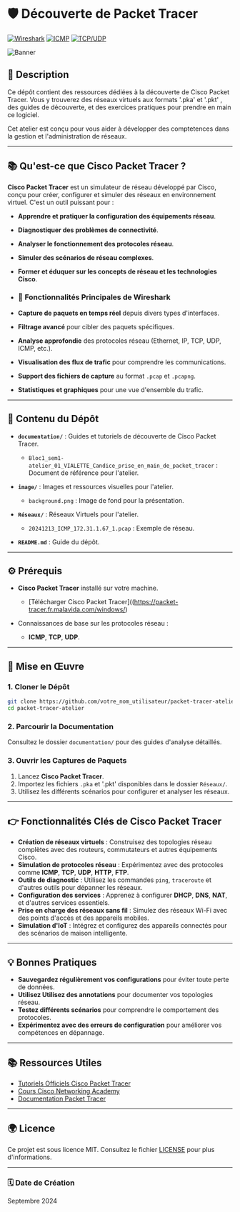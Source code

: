 # 🛡️ **Découverte de Packet Tracer**
[![Wireshark](https://img.shields.io/badge/Wireshark-1679A7?style=flat-square&logo=wireshark&logoColor=white)](https://www.wireshark.org/) [![ICMP](https://img.shields.io/badge/ICMP-009900?style=flat-square&logo=internetexplorer&logoColor=white)](https://en.wikipedia.org/wiki/Internet_Control_Message_Protocol) [![TCP/UDP](https://img.shields.io/badge/TCP/UDP-006699?style=flat-square&logo=ethernet&logoColor=white)](https://en.wikipedia.org/wiki/Transmission_Control_Protocol)

![Banner](image/background.png)

## 📄 **Description**
Ce dépôt contient des ressources dédiées à la découverte de Cisco Packet Tracer. Vous y trouverez des réseaux virtuels aux formats '.pka' et '.pkt' , des guides de découverte, et des exercices pratiques pour prendre en main ce logiciel.

Cet atelier est conçu pour vous aider à développer des comptetences dans la gestion et l'administration de réseaux.

---
## 📚 **Qu'est-ce que Cisco Packet Tracer ?**

**Cisco Packet Tracer** est un simulateur de réseau développé par Cisco, conçu pour créer, configurer et simuler des réseaux en environnement virtuel. C'est un outil puissant pour :

- **Apprendre et pratiquer la configuration des équipements réseau**.
- **Diagnostiquer des problèmes de connectivité**.
- **Analyser le fonctionnement des protocoles réseau**.
- **Simuler des scénarios de réseau complexes**.
- **Former et éduquer sur les concepts de réseau et les technologies Cisco**.
- ### 🔗 **Fonctionnalités Principales de Wireshark**

- **Capture de paquets en temps réel** depuis divers types d'interfaces.
- **Filtrage avancé** pour cibler des paquets spécifiques.
- **Analyse approfondie** des protocoles réseau (Ethernet, IP, TCP, UDP, ICMP, etc.).
- **Visualisation des flux de trafic** pour comprendre les communications.
- **Support des fichiers de capture** au format `.pcap` et `.pcapng`.
- **Statistiques et graphiques** pour une vue d'ensemble du trafic.

---

## 📖 **Contenu du Dépôt**

- **`documentation/`** : Guides et tutoriels de découverte de Cisco Packet Tracer.
  - `Bloc1_sem1-atelier_01_VIALETTE_Candice_prise_en_main_de_packet_tracer` : Document de référence pour l'atelier.

- **`image/`** : Images et ressources visuelles pour l'atelier.
  - `background.png` : Image de fond pour la présentation.

- **`Réseaux/`** : Réseaux Virtuels pour l'atelier.
  - `20241213_ICMP_172.31.1.67_1.pcap` : Exemple de réseau.

- **`README.md`** : Guide du dépôt.

---

## ⚙️ **Prérequis**

- **Cisco Packet Tracer** installé sur votre machine.
  - [Télécharger Cisco Packet Tracer]((https://packet-tracer.fr.malavida.com/windows/)

- Connaissances de base sur les protocoles réseau : 
  - **ICMP**, **TCP**, **UDP**.

---

## 🚀 **Mise en Œuvre**

### 1. **Cloner le Dépôt**

```bash
git clone https://github.com/votre_nom_utilisateur/packet-tracer-atelier.git
cd packet-tracer-atelier
```

### 2. **Parcourir la Documentation**

Consultez le dossier `documentation/` pour des guides d'analyse détaillés.

### 3. **Ouvrir les Captures de Paquets**

1. Lancez **Cisco Packet Tracer**.
2. Importez les fichiers `.pka` et '.pkt' disponibles dans le dossier `Réseaux/`.
3. Utilisez les différents scénarios pour configurer et analyser les réseaux.

---

## 👉 **Fonctionnalités Clés de Cisco Packet Tracer**
- **Création de réseaux virtuels** : Construisez des topologies réseau complètes avec des routeurs, commutateurs et autres équipements Cisco.
- **Simulation de protocoles réseau** : Expérimentez avec des protocoles comme **ICMP**, **TCP**, **UDP**, **HTTP**, **FTP**.
- **Outils de diagnostic** : Utilisez les commandes `ping`, `traceroute` et d'autres outils pour dépanner les réseaux.
- **Configuration des services** : Apprenez à configurer **DHCP**, **DNS**, **NAT**, et d'autres services essentiels.
- **Prise en charge des réseaux sans fil** : Simulez des réseaux Wi-Fi avec des points d'accès et des appareils mobiles.
- **Simulation d'IoT** : Intégrez et configurez des appareils connectés pour des scénarios de maison intelligente.

---

## 💡 **Bonnes Pratiques**

- **Sauvegardez régulièrement vos configurations** pour éviter toute perte de données.
- **Utilisez Utilisez des annotations** pour documenter vos topologies réseau.
- **Testez différents scénarios** pour comprendre le comportement des protocoles.
- **Expérimentez avec des erreurs de configuration** pour améliorer vos compétences en dépannage.

---

## 📚 **Ressources Utiles**

- [Tutoriels Officiels Cisco Packet Tracer](https://www.netacad.com/courses/packet-tracer)
- [Cours Cisco Networking Academy](https://www.netacad.com/)
- [Documentation Packet Tracer](https://www.netacad.com/portal/resources/packet-tracer)

---

## 🌍 **Licence**

Ce projet est sous licence MIT. Consultez le fichier [LICENSE](LICENSE) pour plus d'informations.

---

### 🗓 **Date de Création**

Septembre 2024
